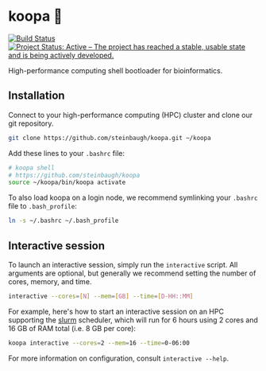 # koopa 🐢

[![Build Status](https://travis-ci.org/steinbaugh/koopa.svg?branch=master)](https://travis-ci.org/steinbaugh/koopa)
[![Project Status: Active – The project has reached a stable, usable state and is being actively developed.](http://www.repostatus.org/badges/latest/active.svg)](http://www.repostatus.org/#active)

High-performance computing shell bootloader for bioinformatics.


## Installation

Connect to your high-performance computing (HPC) cluster and clone our git repository.

```bash
git clone https://github.com/steinbaugh/koopa.git ~/koopa
```

Add these lines to your `.bashrc` file:

```bash
# koopa shell
# https://github.com/steinbaugh/koopa
source ~/koopa/bin/koopa activate
```

To also load koopa on a login node, we recommend symlinking your `.bashrc` file to `.bash_profile`:

```bash
ln -s ~/.bashrc ~/.bash_profile
```


## Interactive session

To launch an interactive session, simply run the `interactive` script. All arguments are optional, but generally we recommend setting the number of cores, memory, and time.

```bash
interactive --cores=[N] --mem=[GB] --time=[D-HH::MM]
```

For example, here's how to start an interactive session on an HPC supporting the [slurm][] scheduler, which will run for 6 hours using 2 cores and 16 GB of RAM total (i.e. 8 GB per core):

```bash
koopa interactive --cores=2 --mem=16 --time=0-06:00
```

For more information on configuration, consult `interactive --help`.


[slurm]: https://slurm.schedmd.com
